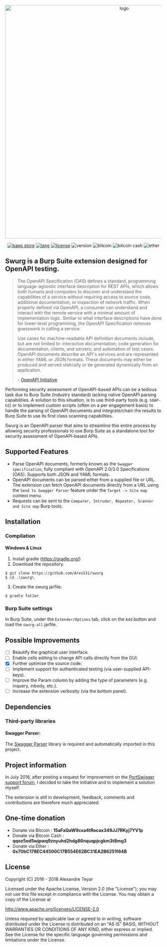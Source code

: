 <p align="center">
  <img alt="logo" src="https://raw.githubusercontent.com/AresS31/swurg/dev/images/logo3.png" width="750">
  <p align="center">
      <a href="https://portswigger.net/bappstore/6bf7574b632847faaaa4eb5e42f1757c"><img alt="bapp store" src="https://img.shields.io/badge/BApp-Published-orange.svg"></a>
      <a href="https://www.java.com"><img alt="lang" src="https://img.shields.io/badge/Lang-Java-blue.svg"></a>
      <a href="https://opensource.org/licenses/Apache-2.0"><img alt="license" src="https://img.shields.io/badge/License-Apache%202.0-red.svg"></a>
      <img alt="version" src="https://img.shields.io/badge/Version-2.3-green.svg">
      <img alt="bitcoin" src="https://img.shields.io/badge/Bitcoin-15aFaQaW9cxa4tRocax349JJ7RKyj7YV1p-yellow.svg">
      <img alt="bitcoin cash" src="https://img.shields.io/badge/Bitcoin%20Cash-qqez5ed5wjpwq9znyuhd2hdg86nquqpjcgkm3t8mg3-yellow.svg">
      <img alt="ether" src="https://img.shields.io/badge/Ether-0x70bC178EC44500C17B554E62BC31EA2B6251f64B-yellow.svg">
  </p>
</p>

## Swurg is a Burp Suite extension designed for OpenAPI testing.
> The OpenAPI Specification (OAS) defines a standard, programming language-agnostic interface description for REST APIs, which allows both humans and computers to discover and understand the capabilities of a service without requiring access to source code, additional documentation, or inspection of network traffic. When properly defined via OpenAPI, a consumer can understand and interact with the remote service with a minimal amount of implementation logic. Similar to what interface descriptions have done for lower-level programming, the OpenAPI Specification removes guesswork in calling a service. 
> 
> Use cases for machine-readable API definition documents include, but are not limited to: interactive documentation; code generation for documentation, clients, and servers; and automation of test cases. OpenAPI documents describe an API's services and are represented in either YAML or JSON formats. These documents may either be produced and served statically or be generated dynamically from an application.
> 
> \- [OpenAPI Initiative](https://github.com/OAI/OpenAPI-Specification)

Performing security assessment of OpenAPI-based APIs can be a tedious task due to Burp Suite (industry standard) lacking native OpenAPI parsing capabilities. A solution to this situation, is to use third-party tools (e.g. `SOAP-UI`) or to implement custom scripts (often on a per engagement basis) to handle the parsing of OpenAPI documents and integrate/chain the results to Burp Suite to use its first class scanning capabilities.

Swurg is an OpenAPI parser that aims to streamline this entire process by allowing security professionals to use Burp Suite as a standalone tool for security assessment of OpenAPI-based APIs.

## Supported Features
* Parse OpenAPI documents, formerly known as the `Swagger specification`, fully compliant with OpenAPI 2.0/3.0 Specifications (OAS). Supports both JSON and YAML formats.
* OpenAPI documents can be parsed either from a supplied file or URL. The extension can fetch OpenAPI documents directly from a URL using the `Send to Swagger Parser` feature under the `Target -> Site map` context menu.
* Requests can be sent to the `Comparer, Intruder, Repeater, Scanner and Site map` Burp tools.

## Installation
### Compilation 
#### Windows & Linux
1. Install gradle (<https://gradle.org/>)
2. Download the repository.
```console
$ git clone https://github.com/AresS31/swurg
$ cd .\swurg\
```
3. Create the swurg jarfile:
```console
$ gradle fatJar
```

### Burp Suite settings
In Burp Suite, under the `Extender/Options` tab, click on the `Add` button and load the `swurg-all` jarfile. 

## Possible Improvements
- [ ] Beautify the graphical user interface.
- [ ] Enable cells editing to change API calls directly from the GUI.
- [x] Further optimise the source code.
- [ ] Implement support for authenticated testing (via user-supplied API-keys).
- [ ] Improve the Param column by adding the type of parameters (e.g. inquery, inbody, etc.).
- [ ] Increase the extension verbosity (via the bottom panel).

## Dependencies
### Third-party libraries
#### Swagger Parser:
The [Swagger Parser](https://mvnrepository.com/artifact/io.swagger.parser.v3/swagger-parser) library is required and automatically imported in this project.

## Project information
In July 2016, after posting a request for improvement on the [PortSwigger support forum](https://support.portswigger.net/customer/portal/questions/16358278-swagger-parser-and-wsdler-improvement), I decided to take the initiative and to implement a solution myself.

The extension is still in development, feedback, comments and contributions are therefore much appreciated.

## One-time donation
* Donate via Bitcoin      : **15aFaQaW9cxa4tRocax349JJ7RKyj7YV1p**
* Donate via Bitcoin Cash : **qqez5ed5wjpwq9znyuhd2hdg86nquqpjcgkm3t8mg3**
* Donate via Ether        : **0x70bC178EC44500C17B554E62BC31EA2B6251f64B**

## License
Copyright (C) 2016 - 2018 Alexandre Teyar

Licensed under the Apache License, Version 2.0 (the "License");
you may not use this file except in compliance with the License.
You may obtain a copy of the License at

<http://www.apache.org/licenses/LICENSE-2.0>

Unless required by applicable law or agreed to in writing, software
distributed under the License is distributed on an "AS IS" BASIS,
WITHOUT WARRANTIES OR CONDITIONS OF ANY KIND, either express or implied.
See the License for the specific language governing permissions and
limitations under the License.
